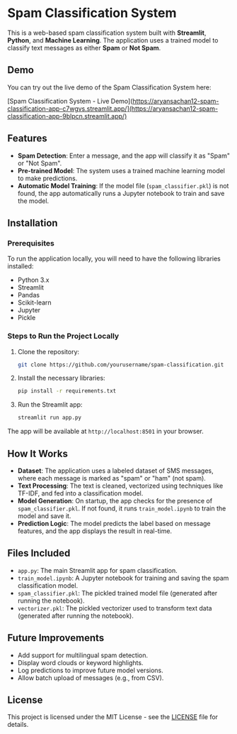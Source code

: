 # Spam Classification System

This is a web-based spam classification system built with **Streamlit**, **Python**, and **Machine Learning**. The application uses a trained model to classify text messages as either **Spam** or **Not Spam**.

## Demo

You can try out the live demo of the Spam Classification System here:

[Spam Classification System - Live Demo](https://aryansachan12-spam-classification-app-c7wgvs.streamlit.app/](https://aryansachan12-spam-classification-app-9blpcn.streamlit.app/)

## Features

- **Spam Detection**: Enter a message, and the app will classify it as "Spam" or "Not Spam".
- **Pre-trained Model**: The system uses a trained machine learning model to make predictions.
- **Automatic Model Training**: If the model file (`spam_classifier.pkl`) is not found, the app automatically runs a Jupyter notebook to train and save the model.

## Installation

### Prerequisites

To run the application locally, you will need to have the following libraries installed:

- Python 3.x  
- Streamlit  
- Pandas  
- Scikit-learn  
- Jupyter  
- Pickle  

### Steps to Run the Project Locally

1. Clone the repository:
    ```bash
    git clone https://github.com/yourusername/spam-classification.git
    ```

2. Install the necessary libraries:
    ```bash
    pip install -r requirements.txt
    ```

3. Run the Streamlit app:
    ```bash
    streamlit run app.py
    ```

The app will be available at `http://localhost:8501` in your browser.

## How It Works

- **Dataset**: The application uses a labeled dataset of SMS messages, where each message is marked as "spam" or "ham" (not spam).
- **Text Processing**: The text is cleaned, vectorized using techniques like TF-IDF, and fed into a classification model.
- **Model Generation**: On startup, the app checks for the presence of `spam_classifier.pkl`. If not found, it runs `train_model.ipynb` to train the model and save it.
- **Prediction Logic**: The model predicts the label based on message features, and the app displays the result in real-time.

## Files Included

- `app.py`: The main Streamlit app for spam classification.
- `train_model.ipynb`: A Jupyter notebook for training and saving the spam classification model.
- `spam_classifier.pkl`: The pickled trained model file (generated after running the notebook).
- `vectorizer.pkl`: The pickled vectorizer used to transform text data (generated after running the notebook).

## Future Improvements

- Add support for multilingual spam detection.
- Display word clouds or keyword highlights.
- Log predictions to improve future model versions.
- Allow batch upload of messages (e.g., from CSV).

## License

This project is licensed under the MIT License - see the [LICENSE](LICENSE) file for details.
